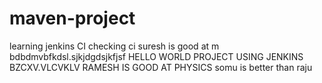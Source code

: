 # maven-project
learning jenkins CI
  checking ci
suresh is good at m
bdbdmvbfkdsl.sjkjdgdsjkfjsf
HELLO WORLD PROJECT USING JENKINS
BZCXV.VLCVKLV
RAMESH IS GOOD AT PHYSICS
somu is better than raju

